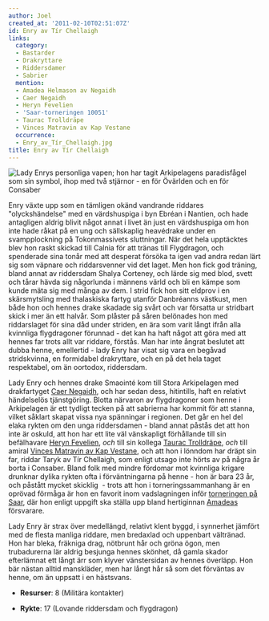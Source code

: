 ```yaml
---
author: Joel
created_at: '2011-02-10T02:51:07Z'
id: Enry av Tír Chellaigh
links:
  category:
  - Bastarder
  - Drakryttare
  - Riddersdamer
  - Sabrier
  mention:
  - Amadea Helmason av Negaidh
  - Caer Negaidh
  - Heryn Fevelien
  - 'Saar-torneringen 10051'
  - Taurac Trolldräpe
  - Vinces Matravin av Kap Vestane
  occurrence:
  - Enry_av_Tír_Chellaigh.jpg
title: Enry av Tír Chellaigh
---
```


![Lady Enrys personliga vapen; hon har tagit Arkipelagens paradisfågel som sin symbol, ihop med två
stjärnor - en för Övärlden och en för Consaber]

Enry växte upp som en tämligen okänd vandrande riddares "olyckshändelse" med en värdshuspiga i byn
Ebréan i Nantien, och hade antagligen aldrig blivit något annat i livet än just en värdshuspiga om
hon inte hade råkat på en ung och sällskaplig heavédrake under en svampplockning på Tokonmassivets
sluttningar. När det hela upptäcktes blev hon raskt skickad till Calnia för att tränas till
Flygdragon, och spenderade sina tonår med att desperat försöka ta igen vad andra redan lärt sig som
väpnare och riddarsvenner vid det laget. Men hon fick god träning, bland annat av riddersdam Shalya
Corteney, och lärde sig med blod, svett och tårar hävda sig någorlunda i männens värld och bli en
kämpe som kunde mäta sig med många av dem. I strid fick hon sitt eldprov i en skärsmytsling med
thalaskiska fartyg utanför Danbréanns västkust, men både hon och hennes drake skadade sig svårt och
var försatta ur stridbart skick i mer än ett halvår. Som plåster på såren belönades hon med
riddarslaget för sina dåd under striden, en ära som varit långt ifrån alla kvinnliga flygdragoner
förunnad - det kan ha haft något att göra med att hennes far trots allt var riddare, förstås. Man
har inte ångrat beslutet att dubba henne, emellertid - lady Enry har visat sig vara en begåvad
stridskvinna, en formidabel drakryttare, och en på det hela taget respektabel, om än oortodox,
riddersdam.

Lady Enry och hennes drake Smaointé kom till Stora Arkipelagen med drakfartyget [Caer Negaidh], och
har sedan dess, hitintills, haft en relativt händelselös tjänstgöring. Blotta närvaron av
flygdragoner som henne i Arkipelagen är ett tydligt tecken på att sabrierna har kommit för att
stanna, vilket såklart skapat vissa nya spänningar i regionen. Det går en hel del elaka rykten om
den unga riddersdamen - bland annat påstås det att hon inte är oskuld, att hon har ett lite väl
vänskapligt förhållande till sin befälhavare [Heryn Fevelien], *och* till sin kollega [Taurac
Trolldräpe], *och* till amiral [Vinces Matravin av Kap Vestane], och att hon i lönndom har dräpt sin
far, riddar Taryk av Tír Chellaigh, som enligt utsago inte hörts av på några år borta i Consaber.
Bland folk med mindre fördomar mot kvinnliga krigare drunknar dylika rykten ofta i förväntningarna
på henne - hon är bara 23 år, och påstått mycket skicklig  - trots att hon i torneringssammanhang är
en oprövad förmåga är hon en favorit inom vadslagningen inför [torneringen på Saar], där hon enligt
uppgift ska ställa upp bland hertiginnan [Amadeas] försvarare.

Lady Enry är strax över medellängd, relativt klent byggd, i synnerhet jämfört med de flesta manliga
riddare, men bredaxlad och uppenbart vältränad. Hon har bleka, fräkniga drag, nötbrunt hår och gröna
ögon, men trubadurerna lär aldrig besjunga hennes skönhet, då gamla skador efterlämnat ett långt ärr
som klyver vänstersidan av hennes överläpp. Hon bär nästan alltid manskläder, men har långt hår så
som det förväntas av henne, om än uppsatt i en hästsvans.

- **Resurser**: 8 (Militära kontakter)
- **Rykte**: 17 (Lovande riddersdam och flygdragon)

  [Lady Enrys personliga vapen; hon har tagit Arkipelagens paradisfågel som sin symbol, ihop med två stjärnor - en för Övärlden och en för Consaber]:
    Enry_av_Tír_Chellaigh.jpg
    "Lady Enrys personliga vapen; hon har tagit Arkipelagens paradisfågel som sin symbol, ihop med två stjärnor - en för Övärlden och en för Consaber"
  [Caer Negaidh]: Caer_Negaidh
  [Heryn Fevelien]: Heryn_Fevelien
  [Taurac Trolldräpe]: Taurac_Trolldräpe
  [Vinces Matravin av Kap Vestane]: Vinces_Matravin_av_Kap_Vestane
  [torneringen på Saar]: Saar-torneringen_10051
  [Amadeas]: Amadea_Helmason_av_Negaidh